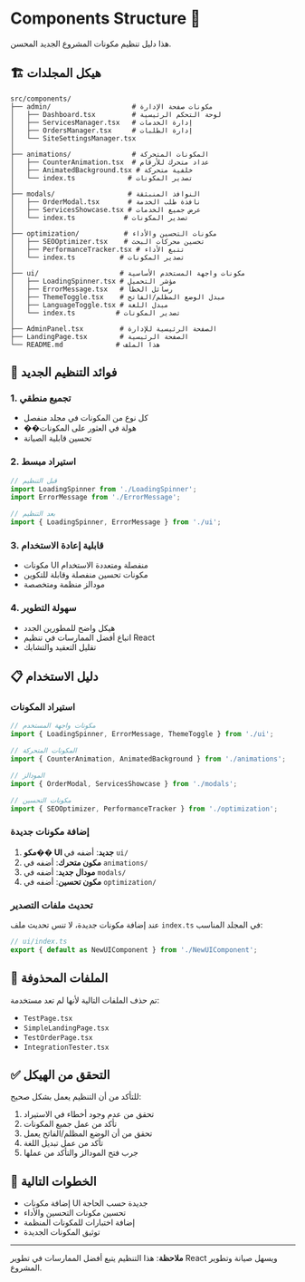 # Components Structure 📁

هذا دليل تنظيم مكونات المشروع الجديد المحسن.

## 🏗️ هيكل المجلدات

```
src/components/
├── admin/                    # مكونات صفحة الإدارة
│   ├── Dashboard.tsx         # لوحة التحكم الرئيسية
│   ├── ServicesManager.tsx   # إدارة الخدمات
│   ├── OrdersManager.tsx     # إدارة الطلبات
│   └── SiteSettingsManager.tsx
│
├── animations/               # المكونات المتحركة
│   ├── CounterAnimation.tsx  # عداد متحرك للأرقام
│   ├── AnimatedBackground.tsx # خلفية متحركة
│   └── index.ts             # تصدير المكونات
│
├── modals/                  # النوافذ المنبثقة
│   ├── OrderModal.tsx       # نافذة طلب الخدمة
│   ├── ServicesShowcase.tsx # عرض جميع الخدمات
│   └── index.ts            # تصدير المكونات
│
├── optimization/           # مكونات التحسين والأداء
│   ├── SEOOptimizer.tsx    # تحسين محركات البحث
│   ├── PerformanceTracker.tsx # تتبع الأداء
│   └── index.ts           # تصدير المكونات
│
├── ui/                    # مكونات واجهة المستخدم الأساسية
│   ├── LoadingSpinner.tsx # مؤشر التحميل
│   ├── ErrorMessage.tsx   # رسائل الخطأ
│   ├── ThemeToggle.tsx    # مبدل الوضع المظلم/الفاتح
│   ├── LanguageToggle.tsx # مبدل اللغة
│   └── index.ts          # تصدير المكونات
│
├── AdminPanel.tsx         # الصفحة الرئيسية للإدارة
├── LandingPage.tsx        # الصفحة الرئيسية
└── README.md             # هذا الملف
```

## 🎯 فوائد التنظيم الجديد

### 1. **تجميع منطقي**
- كل نوع من المكونات في مجلد منفصل
- ��هولة في العثور على المكونات
- تحسين قابلية الصيانة

### 2. **استيراد مبسط**
```typescript
// قبل التنظيم
import LoadingSpinner from './LoadingSpinner';
import ErrorMessage from './ErrorMessage';

// بعد التنظيم
import { LoadingSpinner, ErrorMessage } from './ui';
```

### 3. **قابلية إعادة الاستخدام**
- مكونات UI منفصلة ومتعددة الاستخدام
- مكونات تحسين منفصلة وقابلة للتكوين
- مودالز منظمة ومتخصصة

### 4. **سهولة التطوير**
- هيكل واضح للمطورين الجدد
- اتباع أفضل الممارسات في تنظيم React
- تقليل التعقيد والتشابك

## 📋 دليل الاستخدام

### استيراد المكونات

```typescript
// مكونات واجهة المستخدم
import { LoadingSpinner, ErrorMessage, ThemeToggle } from './ui';

// المكونات المتحركة
import { CounterAnimation, AnimatedBackground } from './animations';

// المودالز
import { OrderModal, ServicesShowcase } from './modals';

// مكونات التحسين
import { SEOOptimizer, PerformanceTracker } from './optimization';
```

### إضافة مكونات جديدة

1. **مكو�� UI جديد**: أضفه في `ui/`
2. **مكون متحرك**: أضفه في `animations/`
3. **مودال جديد**: أضفه في `modals/`
4. **مكون تحسين**: أضفه في `optimization/`

### تحديث ملفات التصدير

عند إضافة مكونات جديدة، لا تنس تحديث ملف `index.ts` في المجلد المناسب:

```typescript
// ui/index.ts
export { default as NewUIComponent } from './NewUIComponent';
```

## 🔄 الملفات المحذوفة

تم حذف الملفات التالية لأنها لم تعد مستخدمة:
- `TestPage.tsx`
- `SimpleLandingPage.tsx`
- `TestOrderPage.tsx`
- `IntegrationTester.tsx`

## ✅ التحقق من الهيكل

للتأكد من أن التنظيم يعمل بشكل صحيح:

1. تحقق من عدم وجود أخطاء في الاستيراد
2. تأكد من عمل جميع المكونات
3. تحقق من أن الوضع المظلم/الفاتح يعمل
4. تأكد من عمل تبديل اللغة
5. جرب فتح المودالز والتأكد من عملها

## 🚀 الخطوات التالية

- إضافة مكونات UI جديدة حسب الحاجة
- تحسين مكونات التحسين والأداء
- إضافة اختبارات للمكونات المنظمة
- توثيق المكونات الجديدة

---

**ملاحظة**: هذا التنظيم يتبع أفضل الممارسات في تطوير React ويسهل صيانة وتطوير المشروع.
